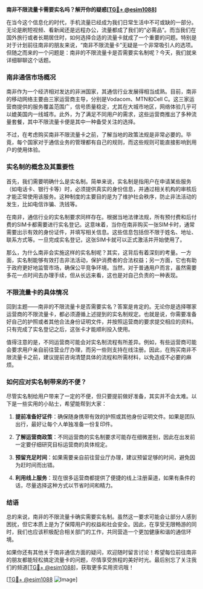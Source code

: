 **南非不限流量卡需要实名吗？解开你的疑惑[[TG💪+ @esim1088](https://t.me/s/esim1088)]**

在当今这个信息化的时代，手机流量已经成为我们日常生活中不可或缺的一部分。无论是刷短视频、看新闻还是远程办公，流量都成了我们的“必需品”。而当我们在国外旅行或者长期居住时，如何选择合适的流量卡就成了一个重要的问题。特别是对于计划前往南非的朋友来说，“南非不限流量卡”无疑是一个非常吸引人的选项。但随之而来的一个问题是：南非的不限流量卡是否需要实名制呢？今天，我们就来详细聊聊这个话题。

### 南非通信市场概况

南非作为一个经济相对发达的非洲国家，其通信行业发展得相当成熟。目前，南非的移动网络主要由三家运营商主导，分别是Vodacom、MTN和Cell C。这三家运营商提供的服务覆盖范围广，信号质量稳定，尤其在大城市地区，网络体验几乎可以媲美国内一线城市。此外，为了满足不同用户的需求，这些运营商推出了多种流量套餐，其中不限流量卡便是其中一种备受关注的选择。

不过，在考虑购买南非不限流量卡之前，了解当地的政策法规是非常必要的。毕竟，每个国家对于通信业务的管理都有自己的规则，而这些规则可能直接影响到用户的使用体验。

### 实名制的概念及其重要性

首先，我们需要明确什么是实名制。简单来说，实名制是指用户在申请某些服务（如电话卡、银行卡等）时，必须提供真实的身份信息，并通过相关机构的审核后才能正常使用该服务。这种制度的主要目的是为了维护社会秩序，防止非法活动的发生，比如电信诈骗、洗钱等。

在南非，通信行业的实名制要求同样存在。根据当地法律法规，所有预付费和后付费的SIM卡都需要进行实名登记。这意味着，当你在南非购买一张SIM卡时，通常需要出示有效的身份证件，并填写相关信息。这些信息包括但不限于姓名、地址、联系方式等。一旦完成实名登记，这张SIM卡就可以正式激活并开始使用了。

那么，为什么南非会实施这样的实名制呢？其实，这背后有着深刻的考量。一方面，实名制能够有效打击非法活动，保护消费者的合法权益；另一方面，它也有助于政府更好地监管市场，确保公平竞争环境。当然，对于普通用户而言，虽然需要多花一点时间去办理手续，但从长远来看，这也是对自己负责的一种表现。

### 不限流量卡的具体情况

回到主题——南非的不限流量卡是否需要实名？答案是肯定的。无论你是选择哪家运营商的不限流量卡，都必须遵循上述提到的实名制规定。也就是说，你需要准备好自己的护照或者其他合法身份证明文件，并按照运营商的要求提交相应的资料。只有完成了实名登记之后，这张卡才能顺利投入使用。

值得注意的是，不同运营商可能会对实名制流程有所差异。例如，有些运营商可能会要求用户亲自前往营业厅办理，而另一些则支持在线注册。因此，在购买南非不限流量卡之前，建议提前咨询清楚具体的流程和所需材料，以免造成不必要的麻烦。

### 如何应对实名制带来的不便？

尽管实名制给用户带来了一定的不便，但只要提前做好准备，其实并不会太难。以下是一些实用的小贴士，希望能帮到大家：

1. **提前准备好证件**：确保随身携带有效的护照或其他身份证明文件。如果是团队出行，最好让每个人单独准备一份复印件。
   
2. **了解运营商政策**：不同运营商的实名制要求可能存在细微差别，因此在出发前一定要仔细研究目标运营商的具体规定。
   
3. **预留充足时间**：如果需要亲自前往营业厅办理，建议预留足够的时间，避免因为赶时间而出错。
   
4. **利用线上服务**：现在很多运营商都提供了便捷的线上注册渠道，如果有条件的话，尽量选择这种方式以节省时间和精力。

### 结语

总的来说，南非的不限流量卡确实需要实名制。虽然这一要求可能会让部分人感到困扰，但它本质上是为了保障用户的权益和社会安全。因此，在享受无限畅游的同时，我们也应该积极配合相关部门的工作，共同营造一个更加健康和谐的通信环境。

如果你还有其他关于南非通信方面的疑问，欢迎随时留言讨论！希望每位前往南非的朋友都能轻松搞定流量卡的问题，尽情享受旅程的美好时光。最后别忘了关注我们的频道[[TG💪+ @esim1088](https://t.me/s/esim1088)]，获取更多实用资讯哦！

[[TG💪+ @esim1088](https://t.me/s/esim1088) ![Image](https://i.postimg.cc/4NQfJmqS/Snipaste-2025-05-13-00-14-12.png)]